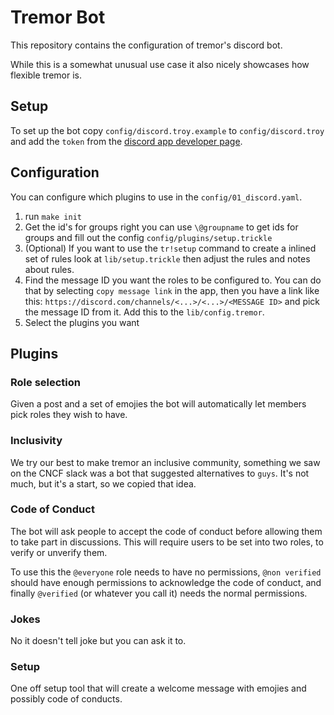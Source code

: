 # Tremor Bot

This repository contains the configuration of tremor's discord bot.

While this is a somewhat unusual use case it also nicely showcases how flexible tremor is.

## Setup

To set up the bot copy `config/discord.troy.example` to `config/discord.troy` and add the `token` from the [discord app developer page](https://discord.com/developers/applications).

## Configuration

You can configure which plugins to use in the `config/01_discord.yaml`.

1. run `make init`
2. Get the id's for groups right you can use `\@groupname` to get ids for groups and fill out the config `config/plugins/setup.trickle`
3. (Optional) If you want to use the `tr!setup` command to create a inlined set of rules look at `lib/setup.trickle` then adjust the rules and notes about rules.
4. Find the message ID you want the roles to be configured to. You can do that by selecting `copy message link` in the app, then you have a link like this: `https://discord.com/channels/<...>/<...>/<MESSAGE ID>` and pick the message ID from it. Add this to the `lib/config.tremor`.
5. Select the plugins you want 

## Plugins
### Role selection

Given a post and a set of emojies the bot will automatically let members pick roles they wish to have.

### Inclusivity

We try our best to make tremor an inclusive community, something we saw on the CNCF slack was a bot that suggested alternatives to `guys`. It's not much, but it's a start, so we copied that idea.

### Code of Conduct

The bot will ask people to accept the code of conduct before allowing them to take part in discussions. This will require users to be set into two roles, to verify or unverify them.

To use this the `@everyone` role needs to have no permissions, `@non verified` should have enough permissions to acknowledge the code of conduct, and finally `@verified` (or whatever you call it) needs the normal permissions.

### Jokes

No it doesn't tell joke but you can ask it to. 

### Setup

One off setup tool that will create a welcome message with emojies and possibly code of conducts.


